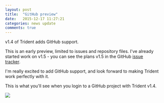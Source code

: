 ```yaml
---
layout: post
title:  "GitHub preview"
date:   2015-12-17 11:27:21
categories: news update
comments: true
---
```

v1.4 of Trident adds GitHub support.

This is an early preview, limited to issues and repository files. I've already started work on v1.5 - you can see the plans v1.5 in the GitHub [issue tracker](https://github.com/somerobots/Trident/issues).

I'm really excited to add GitHub support, and look forward to making Trident work perfectly with it.

This is what you'll see when you login to a GitHub project with Trident v1.4.

<img src="{{ site.baseurl }}/assets/version14_images/GitHubPreview.png" srcset="{{ site.baseurl }}/assets/version14_images/GitHubPreview@2x.png 2x">
